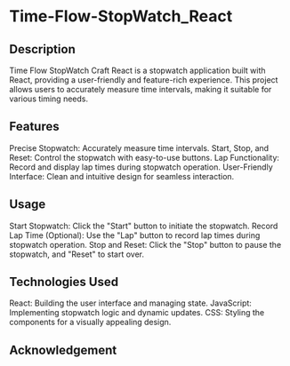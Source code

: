 # Time-Flow-StopWatch_React

## Description
Time Flow StopWatch Craft React is a stopwatch application built with React, providing a user-friendly and feature-rich experience. This project allows users to accurately measure time intervals, making it suitable for various timing needs.

## Features
Precise Stopwatch: Accurately measure time intervals.
Start, Stop, and Reset: Control the stopwatch with easy-to-use buttons.
Lap Functionality: Record and display lap times during stopwatch operation.
User-Friendly Interface: Clean and intuitive design for seamless interaction.

## Usage
Start Stopwatch: Click the "Start" button to initiate the stopwatch.
Record Lap Time (Optional): Use the "Lap" button to record lap times during stopwatch operation.
Stop and Reset: Click the "Stop" button to pause the stopwatch, and "Reset" to start over.

## Technologies Used
React: Building the user interface and managing state.
JavaScript: Implementing stopwatch logic and dynamic updates.
CSS: Styling the components for a visually appealing design.

## Acknowledgement 
